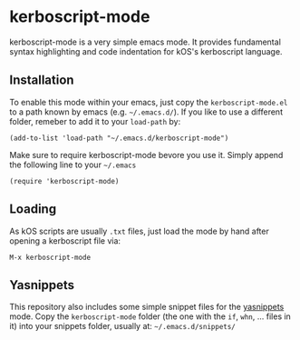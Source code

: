 kerboscript-mode
==========

kerboscript-mode is a very simple emacs mode. It provides fundamental
syntax highlighting and code indentation for kOS's kerboscript
language.

Installation
----------

To enable this mode within your emacs, just copy the
`kerboscript-mode.el` to a path known by emacs
(e.g. `~/.emacs.d/`). If you like to use a different folder, remeber
to add it to your `load-path` by:

    (add-to-list 'load-path "~/.emacs.d/kerboscript-mode")
    
Make sure to require kerboscript-mode bevore you use it. Simply append
the following line to your `~/.emacs`
    
    (require 'kerboscript-mode)
    
Loading
----------

As kOS scripts are usually `.txt` files, just load the mode by hand
after opening a kerboscript file via:

    M-x kerboscript-mode

Yasnippets
----------

This repository also includes some simple snippet files for the
[yasnippets](https://github.com/rejeep/yasnippets) mode. Copy the
`kerboscript-mode` folder (the one with the `if`, `whn`, ... files in
it) into your snippets folder, usually at: `~/.emacs.d/snippets/`
